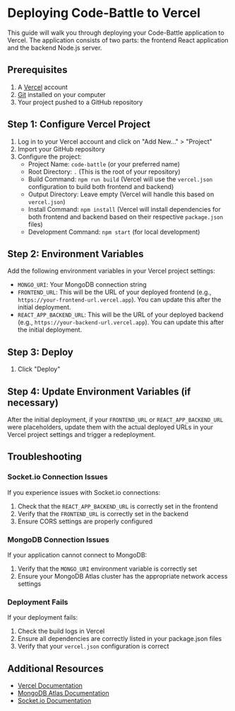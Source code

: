 # Deploying Code-Battle to Vercel

This guide will walk you through deploying your Code-Battle application to Vercel. The application consists of two parts: the frontend React application and the backend Node.js server.

## Prerequisites

1. A [Vercel](https://vercel.com) account
2. [Git](https://git-scm.com/) installed on your computer
3. Your project pushed to a GitHub repository

## Step 1: Configure Vercel Project

1. Log in to your Vercel account and click on "Add New..." > "Project"
2. Import your GitHub repository
3. Configure the project:
   - Project Name: `code-battle` (or your preferred name)
   - Root Directory: `.` (This is the root of your repository)
   - Build Command: `npm run build` (Vercel will use the `vercel.json` configuration to build both frontend and backend)
   - Output Directory: Leave empty (Vercel will handle this based on `vercel.json`)
   - Install Command: `npm install` (Vercel will install dependencies for both frontend and backend based on their respective `package.json` files)
   - Development Command: `npm start` (for local development)

## Step 2: Environment Variables

Add the following environment variables in your Vercel project settings:

- `MONGO_URI`: Your MongoDB connection string
- `FRONTEND_URL`: This will be the URL of your deployed frontend (e.g., `https://your-frontend-url.vercel.app`). You can update this after the initial deployment.
- `REACT_APP_BACKEND_URL`: This will be the URL of your deployed backend (e.g., `https://your-backend-url.vercel.app`). You can update this after the initial deployment.

## Step 3: Deploy

1. Click "Deploy"

## Step 4: Update Environment Variables (if necessary)

After the initial deployment, if your `FRONTEND_URL` or `REACT_APP_BACKEND_URL` were placeholders, update them with the actual deployed URLs in your Vercel project settings and trigger a redeployment.

## Troubleshooting

### Socket.io Connection Issues

If you experience issues with Socket.io connections:

1. Check that the `REACT_APP_BACKEND_URL` is correctly set in the frontend
2. Verify that the `FRONTEND_URL` is correctly set in the backend
3. Ensure CORS settings are properly configured

### MongoDB Connection Issues

If your application cannot connect to MongoDB:

1. Verify that the `MONGO_URI` environment variable is correctly set
2. Ensure your MongoDB Atlas cluster has the appropriate network access settings

### Deployment Fails

If your deployment fails:

1. Check the build logs in Vercel
2. Ensure all dependencies are correctly listed in your package.json files
3. Verify that your `vercel.json` configuration is correct

## Additional Resources

- [Vercel Documentation](https://vercel.com/docs)
- [MongoDB Atlas Documentation](https://docs.atlas.mongodb.com/)
- [Socket.io Documentation](https://socket.io/docs/v4/)
